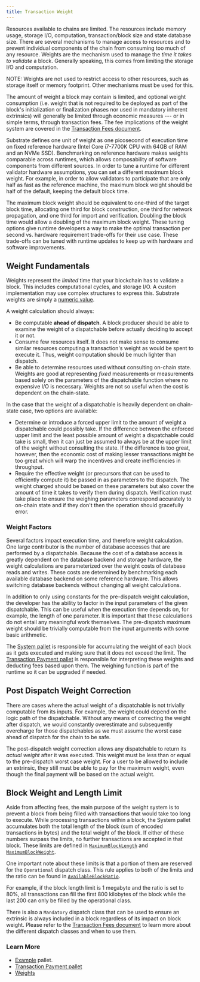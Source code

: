 ```yaml
---
title: Transaction Weight
---
```


Resources available to chains are limited. The resources include memory usage, storage I/O,
computation, transaction/block size and state database size. There are several mechanisms to manage
access to resources and to prevent individual components of the chain from consuming too much of any
resource. Weights are the mechanism used to manage the _time it takes to validate_ a block.
Generally speaking, this comes from limiting the storage I/O and computation.

NOTE: Weights are not used to restrict access to other resources, such as storage itself or memory
footprint. Other mechanisms must be used for this.

The amount of weight a block may contain is limited, and optional weight consumption (i.e. weight
that is not required to be deployed as part of the block's initialization or finalization phases nor
used in mandatory inherent extrinsics) will generally be limited through economic measures --- or in
simple terms, through transaction fees. The fee implications of the weight system are covered in the
[Transaction Fees document](../runtime/fees).

Substrate defines one unit of weight as one picosecond of execution time on fixed reference hardware
(Intel Core i7-7700K CPU with 64GB of RAM and an NVMe SSD). Benchmarking on reference hardware makes
weights comparable across runtimes, which allows composability of software components from different
sources. In order to tune a runtime for different validator hardware assumptions, you can set a
different maximum block weight. For example, in order to allow validators to participate that are
only half as fast as the reference machine, the maximum block weight should be half of the default,
keeping the default block time.

The maximum block weight should be equivalent to one-third of the target block time, allocating one
third for block construction, one third for network propagation, and one third for import and
verification. Doubling the block time would allow a doubling of the maximum block weight. These
tuning options give runtime developers a way to make the optimal transaction per second vs. hardware
requirement trade-offs for their use case. These trade-offs can be tuned with runtime updates to
keep up with hardware and software improvements.

## Weight Fundamentals

Weights represent the _limited_ time that your blockchain has to validate a block. This includes
computational cycles, and storage I/O. A custom implementation may use complex structures to express
this. Substrate weights are simply a
[numeric value](https://substrate.dev/rustdocs/v2.0.0/frame_support/weights/type.Weight.html).

A weight calculation should always:

- Be computable **ahead of dispatch**. A block producer should be able to examine the weight of a
  dispatchable before actually deciding to accept it or not.
- Consume few resources itself. It does not make sense to consume similar resources computing a
  transaction's weight as would be spent to execute it. Thus, weight computation should be much
  lighter than dispatch.
- Be able to determine resources used without consulting on-chain state. Weights are good at
  representing _fixed_ measurements or measurements based solely on the parameters of the
  dispatchable function where no expensive I/O is necessary. Weights are not so useful when the cost
  is dependent on the chain-state.

In the case that the weight of a dispatchable is heavily dependent on chain-state case, two options
are available:

- Determine or introduce a forced upper limit to the amount of weight a dispatchable could possibly
  take. If the difference between the enforced upper limit and the least possible amount of weight a
  dispatchable could take is small, then it can just be assumed to always be at the upper limit of
  the weight without consulting the state. If the difference is too great, however, then the
  economic cost of making lesser transactions might be too great which will warp the incentives and
  create inefficiencies in throughput.
- Require the effective weight (or precursors that can be used to efficiently compute it) be passed
  in as parameters to the dispatch. The weight charged should be based on these parameters but also
  cover the amount of time it takes to verify them during dispatch. Verification must take place to
  ensure the weighing parameters correspond accurately to on-chain state and if they don't then the
  operation should gracefully error.

### Weight Factors

Several factors impact execution time, and therefore weight calculation. One large contributor is
the number of database accesses that are performed by a dispatchable. Because the cost of a database
access is greatly dependent on the database backend and storage hardware, the weight calculations
are parameterized over the weight costs of database reads and writes. These costs are determined by
benchmarking each available database backend on some reference hardware. This allows switching
database backends without changing all weight calculations.

In addition to only using constants for the pre-dispatch weight calculation, the developer has the
ability to factor in the input parameters of the given dispatchable. This can be useful when the
execution time depends on, for example, the length of one parameter. It is important that these
calculations do not entail any meaningful work themselves. The pre-dispatch maximum weight should be
trivially computable from the input arguments with some basic arithmetic.

The [System pallet](https://substrate.dev/rustdocs/v2.0.0/frame_system/struct.Module.html) is
responsible for accumulating the weight of each block as it gets executed and making sure that it
does not exceed the limit. The
[Transaction Payment pallet](https://substrate.dev/rustdocs/v2.0.0/pallet_transaction_payment/index.html)
is responsible for interpreting these weights and deducting fees based upon them. The weighing
function is part of the runtime so it can be upgraded if needed.

## Post Dispatch Weight Correction

There are cases where the actual weight of a dispatchable is not trivially computable from its
inputs. For example, the weight could depend on the logic path of the dispatchable. Without any
means of correcting the weight after dispatch, we would constantly overestimate and subsequently
overcharge for those dispatchables as we must assume the worst case ahead of dispatch for the chain
to be safe.

The post-dispatch weight correction allows any dispatchable to return its _actual weight_ after it
was executed. This weight must be less than or equal to the pre-dispatch worst case weight. For a
user to be allowed to include an extrinsic, they still must be able to pay for the maximum weight,
even though the final payment will be based on the actual weight.

## Block Weight and Length Limit

Aside from affecting fees, the main purpose of the weight system is to prevent a block from being
filled with transactions that would take too long to execute. While processing transactions within a
block, the System pallet accumulates both the total length of the block (sum of encoded transactions
in bytes) and the total weight of the block. If either of these numbers surpass the limits, no
further transactions are accepted in that block. These limits are defined in
[`MaximumBlockLength`](https://substrate.dev/rustdocs/v2.0.0/frame_system/trait.Trait.html#associatedtype.MaximumBlockLength)
and
[`MaximumBlockWeight`](https://substrate.dev/rustdocs/v2.0.0/frame_system/trait.Trait.html#associatedtype.MaximumBlockWeight).

One important note about these limits is that a portion of them are reserved for the `Operational`
dispatch class. This rule applies to both of the limits and the ratio can be found in
[`AvailableBlockRatio`](https://substrate.dev/rustdocs/v2.0.0/frame_system/trait.Trait.html#associatedtype.AvailableBlockRatio).

For example, if the block length limit is 1 megabyte and the ratio is set to 80%, all transactions
can fill the first 800 kilobytes of the block while the last 200 can only be filled by the
operational class.

There is also a `Mandatory` dispatch class that can be used to ensure an extrinsic is always
included in a block regardless of its impact on block weight. Please refer to the
[Transaction Fees document](../runtime/fees) to learn more about the different dispatch classes and
when to use them.

### Learn More

- [Example](https://github.com/paritytech/substrate/blob/master/frame/example/src/lib.rs)
  pallet.
- [Transaction Payment pallet](https://github.com/paritytech/substrate/blob/master/frame/transaction-payment/src/lib.rs)
- [Weights](https://github.com/paritytech/substrate/blob/master/frame/support/src/weights.rs)
